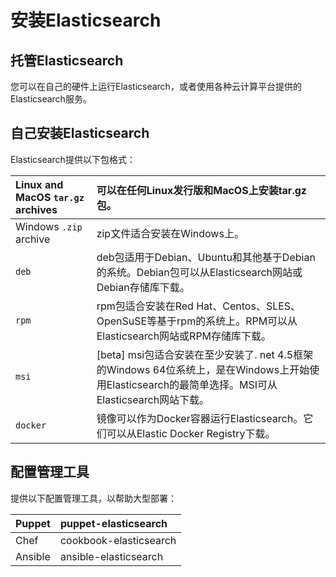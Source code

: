 # 安装Elasticsearch

## 托管Elasticsearch

您可以在自己的硬件上运行Elasticsearch，或者使用各种云计算平台提供的Elasticsearch服务。

## 自己安装Elasticsearch

Elasticsearch提供以下包格式：

|  Linux and MacOS `tar.gz` archives |  可以在任何Linux发行版和MacOS上安装tar.gz包。 |
| :--- | :--- |
|  Windows `.zip` archive |  zip文件适合安装在Windows上。 |
|  `deb` |  deb包适用于Debian、Ubuntu和其他基于Debian的系统。Debian包可以从Elasticsearch网站或Debian存储库下载。 |
|  `rpm` |  rpm包适合安装在Red Hat、Centos、SLES、OpenSuSE等基于rpm的系统上。RPM可以从Elasticsearch网站或RPM存储库下载。 |
|  `msi` |  \[beta\] msi包适合安装在至少安装了. net 4.5框架的Windows 64位系统上，是在Windows上开始使用Elasticsearch的最简单选择。MSI可从Elasticsearch网站下载。 |
|  `docker` |  镜像可以作为Docker容器运行Elasticsearch。它们可以从Elastic Docker Registry下载。 |

## 配置管理工具

提供以下配置管理工具，以帮助大型部署：

|  Puppet |  puppet-elasticsearch |
| :--- | :--- |
|  Chef |  cookbook-elasticsearch |
|  Ansible |  ansible-elasticsearch |

